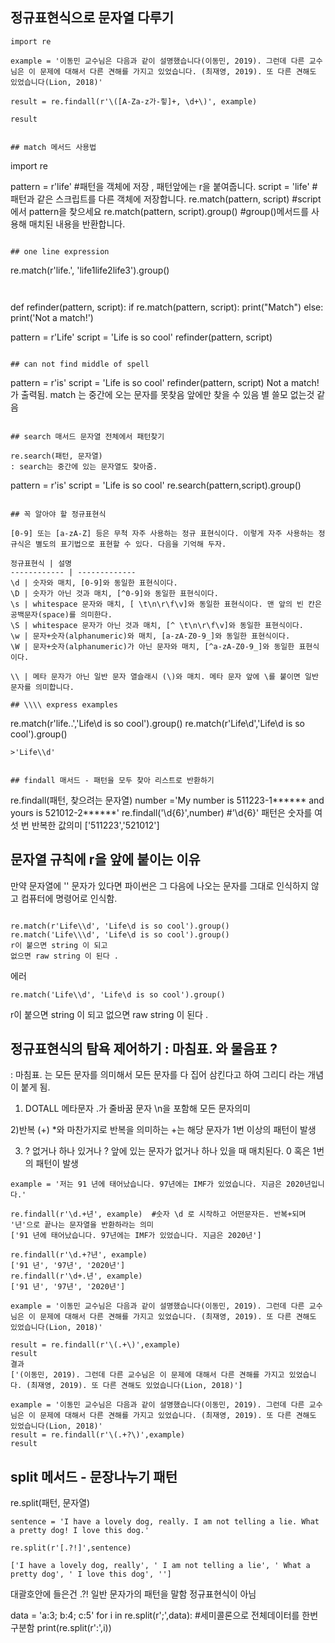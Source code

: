 ## 정규표현식으로 문자열 다루기 

```
import re

example = '이동민 교수님은 다음과 같이 설명했습니다(이동민, 2019). 그런데 다른 교수님은 이 문제에 대해서 다른 견해를 가지고 있었습니다. (최재영, 2019). 또 다른 견해도 있었습니다(Lion, 2018)'

result = re.findall(r'\([A-Za-z가-힣]+, \d+\)', example)

result 


## match 메서드 사용법 

```

import re

pattern = r'life'    #패턴을 객체에 저장 , 패턴앞에는 r을 붙여줍니다.
script = 'life'      #패턴과 같은 스크립트를 다른 객체에 저장합니다. 
re.match(pattern, script)             #script에서 pattern을 찾으세요 
re.match(pattern, script).group()     #group()메서드를 사용해 매치된 내용을 반환합니다. 

```

## one line expression
```
  re.match(r'life.', 'life1life2life3').group()
```


``` 
def refinder(pattern, script):
    if re.match(pattern, script):
        print("Match")
    else:
        print('Not a match!')

pattern = r'Life'
script = 'Life is so cool'
refinder(pattern, script)

```

## can not find middle of spell

```
pattern = r'is'
script = 'Life is so cool'
refinder(pattern, script) 
Not a match!  가 출력됨. 
match 는 중간에 오는 문자를 못찾음 앞에만 찾을 수 있음
별 쓸모 없는것 같음
```

## search 매서드 문자열 전체에서 패턴찾기 

re.search(패턴, 문자열)
: search는 중간에 있는 문자열도 찾아줌. 

```
pattern = r'is'
script = 'Life is so cool'
re.search(pattern,script).group()

```

## 꼭 알아야 할 정규표현식 

[0-9] 또는 [a-zA-Z] 등은 무척 자주 사용하는 정규 표현식이다. 이렇게 자주 사용하는 정규식은 별도의 표기법으로 표현할 수 있다. 다음을 기억해 두자.

정규표현식 | 설명
------------ | -------------
\d | 숫자와 매치, [0-9]와 동일한 표현식이다.
\D | 숫자가 아닌 것과 매치, [^0-9]와 동일한 표현식이다.
\s | whitespace 문자와 매치, [ \t\n\r\f\v]와 동일한 표현식이다. 맨 앞의 빈 칸은 공백문자(space)를 의미한다.
\S | whitespace 문자가 아닌 것과 매치, [^ \t\n\r\f\v]와 동일한 표현식이다.
\w | 문자+숫자(alphanumeric)와 매치, [a-zA-Z0-9_]와 동일한 표현식이다.
\W | 문자+숫자(alphanumeric)가 아닌 문자와 매치, [^a-zA-Z0-9_]와 동일한 표현식이다.

\\ | 메타 문자가 아닌 일반 문자 열슬래시 (\)와 매치. 메타 문자 앞에 \를 붙이면 일반 문자를 의미합니다. 

## \\\\ express examples
```
re.match(r'life..','Life\d is so cool').group()
re.match(r'Life\\d','Life\d is so cool').group()
```
>'Life\\d'


## findall 매서드 - 패턴을 모두 찾아 리스트로 반환하기 
```
re.findall(패턴, 찾으려는 문자열)
number ='My number is 511223-1****** and yours is 521012-2******'
re.findall('\d{6}',number)  #'\d{6}' 패턴은 숫자를 여섯 번 반복한 값의미
['511223','521012']

## 문자열 규칙에 r을 앞에 붙이는 이유 

만약 문자열에 '\' 문자가 있다면 파이썬은 그 다음에 나오는 문자를 그대로 인식하지 않고 컴퓨터에 명령어로 인식함. 

```

re.match(r'Life\\d', 'Life\d is so cool').group()
re.match('Life\\\d', 'Life\d is so cool').group()
r이 붙으면 string 이 되고 
없으면 raw string 이 된다 . 

```

에러

```
re.match('Life\\d', 'Life\d is so cool').group()
```
r이 붙으면 string 이 되고 
없으면 raw string 이 된다 . 

## 정규표현식의 탐욕 제어하기 : 마침표. 와 물음표 ?
: 마침표. 는 모든 문자를 의미해서 모든 문자를 다 집어 삼킨다고 하여 그리디 라는 개념이 붙게 됨. 
1) DOTALL
메타문자 .가 줄바꿈 문자 \n을 포함해 모든 문자의미

2)반복 (+)
*와 마찬가지로 반복을 의미하는 +는 해당 문자가 1번 이상의 패턴이 발생

3) ? 없거나 하나 있거나
? 앞에 있는 문자가 없거나 하나 있을 때 매치된다. 0 혹은 1번의 패턴이 발생


```
example = '저는 91 년에 태어났습니다. 97년에는 IMF가 있었습니다. 지금은 2020년입니다.'

re.findall(r'\d.+년', example)  #숫자 \d 로 시작하고 어떤문자든. 반복+되며 '년'으로 끝나는 문자열을 반환하라는 의미 
['91 년에 태어났습니다. 97년에는 IMF가 있었습니다. 지금은 2020년']
```

```
re.findall(r'\d.+?년', example)
['91 년', '97년', '2020년']
re.findall(r'\d+.년', example)
['91 년', '97년', '2020년']
```

```
example = '이동민 교수님은 다음과 같이 설명했습니다(이동민, 2019). 그런데 다른 교수님은 이 문제에 대해서 다른 견해를 가지고 있었습니다. (최재영, 2019). 또 다른 견해도 있었습니다(Lion, 2018)'

result = re.findall(r'\(.+\)',example)
result
결과
['(이동민, 2019). 그런데 다른 교수님은 이 문제에 대해서 다른 견해를 가지고 있었습니다. (최재영, 2019). 또 다른 견해도 있었습니다(Lion, 2018)']
```

```
example = '이동민 교수님은 다음과 같이 설명했습니다(이동민, 2019). 그런데 다른 교수님은 이 문제에 대해서 다른 견해를 가지고 있었습니다. (최재영, 2019). 또 다른 견해도 있었습니다(Lion, 2018)'
result = re.findall(r'\(.+?\)',example)
result 
```

## split 메서드 - 문장나누기 패턴
re.split(패턴, 문자열)

```
sentence = 'I have a lovely dog, really. I am not telling a lie. What a pretty dog! I love this dog.'

re.split(r'[.?!]',sentence)

['I have a lovely dog, really', ' I am not telling a lie', ' What a pretty dog', ' I love this dog', '']
```
대괄호안에 들은건 .?! 일반 문자가의 패턴을 말함 정규표현식이 아님 


data = 'a:3; b:4; c:5'
for i in re.split(r';',data): #세미콜론으로 전체데이터를 한번 구분함
  print(re.split(r':',i))





